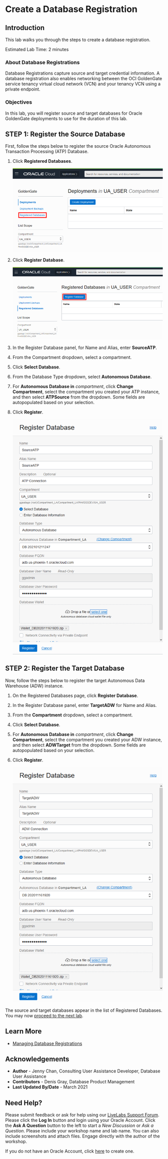 # Create a Database Registration

## Introduction

This lab walks you through the steps to create a database registration.

Estimated Lab Time: 2 minutes

### About Database Registrations
Database Registrations capture source and target credential information. A database registration also enables networking between the OCI GoldenGate service tenancy virtual cloud network (VCN) and your tenancy VCN using a private endpoint.

### Objectives
In this lab, you will register source and target databases for Oracle GoldenGate deployments to use for the duration of this lab.

## **STEP 1**: Register the Source Database

First, follow the steps below to register the source Oracle Autonomous Transaction Processing \(ATP\) Database.

1. Click **Registered Databases**.

    ![Click Registered Databases](images/01-01-ggs-registerdb.png "Click Registered Databases")

2. Click **Register Database**.

    ![Click Register Database](images/01-02-ggs-registerdb.png "Click Register Database")

3. In the Register Database panel, for Name and Alias, enter **SourceATP**.

4. From the Compartment dropdown, select a compartment.

5. Click **Select Database**.

6. From the Database Type dropdown, select **Autonomous Database**.

7. For **Autonomous Database in** *compartment*, click **Change Compartment**, select the compartment you created your ATP instance, and then select **ATPSource** from the dropdown. Some fields are autopopulated based on your selection.

8. Click **Register**.

    ![Source Database details](images/01_01_12_regSourceDB.png)

## **STEP 2:** Register the Target Database

Now, follow the steps below to register the target Autonomous Data Warehouse \(ADW\) instance.

1. On the Registered Databases page, click **Register Database**.

2. In the Register Database panel, enter **TargetADW** for Name and Alias.

3. From the **Compartment** dropdown, select a compartment.

4. Click **Select Database**.

5. For **Autonomous Database in** *compartment*, click **Change Compartment**, select the compartment you created your ADW instance, and then select **ADWTarget** from the dropdown. Some fields are autopopulated based on your selection.

10. Click **Register**.

    ![Target Database details](images/02_10-ggs-regDB_target.png)

The source and target databases appear in the list of Registered Databases. You may now [proceed to the next lab](#next).

## Learn More

* [Managing Database Registrations](https://docs-uat.us.oracle.com/en/cloud/paas/goldengate-service/using/database-registrations.html)

## Acknowledgements
* **Author** - Jenny Chan, Consulting User Assistance Developer, Database User Assistance
* **Contributors** -  Denis Gray, Database Product Management
* **Last Updated By/Date** - March 2021

## Need Help?
Please submit feedback or ask for help using our [LiveLabs Support Forum](https://community.oracle.com/tech/developers/categories/livelabsdiscussions). Please click the **Log In** button and login using your Oracle Account. Click the **Ask A Question** button to the left to start a *New Discussion* or *Ask a Question*.  Please include your workshop name and lab name.  You can also include screenshots and attach files.  Engage directly with the author of the workshop.

If you do not have an Oracle Account, click [here](https://profile.oracle.com/myprofile/account/create-account.jspx) to create one.
